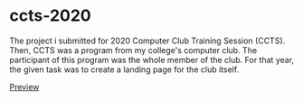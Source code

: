 # ccts-2020
The project i submitted for 2020 Computer Club Training Session (CCTS). Then, CCTS was a program from my college's computer club. The participant of this program was the whole member of the club. For that year, the given task was to create a landing page for the club itself.

[Preview](https://aintyourcat.github.io/ccts-2020)
